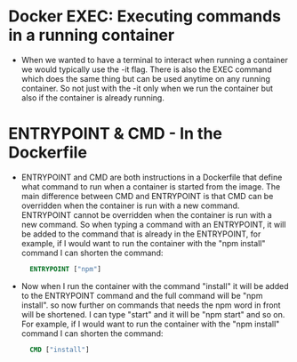 # Docker EXEC: Executing commands in a running container

- When we wanted to have a terminal to interact when running a container we would typically use the -it flag. There is also the EXEC command which does the same thing but can be used anytime on any running container. So not just with the -it only when we run the container but also if the container is already running.

# ENTRYPOINT & CMD - In the Dockerfile

- ENTRYPOINT and CMD are both instructions in a Dockerfile that define what command to run when a container is started from the image. The main difference between CMD and ENTRYPOINT is that CMD can be overridden when the container is run with a new command. ENTRYPOINT cannot be overridden when the container is run with a new command. So when typing a command with an ENTRYPOINT, it will be added to the command that is already in the ENTRYPOINT, for example, if I would want to run the container with the "npm install" command I can shorten the command:

  ```Dockerfile
    ENTRYPOINT ["npm"]
  ```
- Now when I run the container with the command "install" it will be added to the ENTRYPOINT command and the full command will be "npm install". so now further on commands that needs the npm word in front will be shortened. I can type "start" and it will be "npm start" and so on. 
For example, if I would want to run the container with the "npm install" command I can shorten the command:

  ```Dockerfile
    CMD ["install"]
  ```
